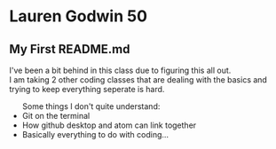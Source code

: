 <h1> Lauren Godwin 50</h1>
<h2>My First README.md</h2>
<p>I've been a bit behind in this class due to figuring this all out.<br> I am taking 2 other coding classes that are dealing with the basics and trying to keep everything seperate is hard.</p>
<p><ul>Some things I don't quite understand:
<li>Git on the terminal</li>
<li>How github desktop and atom can link together</li>
<li>Basically everything to do with coding...</li>
